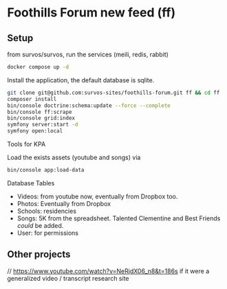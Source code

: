 # Foothills Forum new feed (ff)

## Setup

from survos/survos, run the services (meili, redis, rabbit)
```bash
docker compose up -d
```

Install the application, the default database is sqlite.

```bash
git clone git@github.com:survos-sites/foothills-forum.git ff && cd ff
composer install
bin/console doctrine:schema:update --force --complete
bin/console ff:scrape
bin/console grid:index
symfony server:start -d
symfony open:local 
```


Tools for KPA

Load the exists assets (youtube and songs) via

```bash
bin/console app:load-data
```
    
Database Tables

* Videos: from youtube now, eventually from Dropbox too.
* Photos: Eventually from Dropbox
* Schools: residencies
* Songs: 5K from the spreadsheet.  Talented Clementine and Best Friends _could_ be added.
* User: for permissions

## Other projects

// https://www.youtube.com/watch?v=NeRjdX06_n8&t=186s if it were a generalized video / transcript research site
